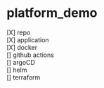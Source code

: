 # platform_demo
[X] repo  
[X] application  
[X] docker  
[] github actions  
[] argoCD  
[] helm  
[] terraform
